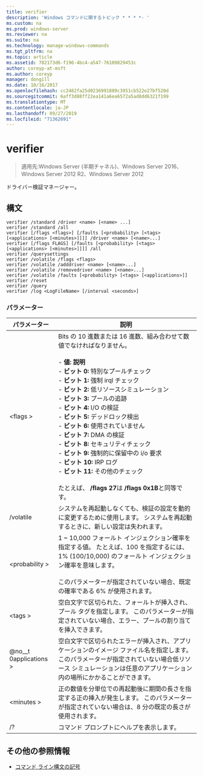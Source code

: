 ```yaml
---
title: verifier
description: 'Windows コマンドに関するトピック * * * *- '
ms.custom: na
ms.prod: windows-server
ms.reviewer: na
ms.suite: na
ms.technology: manage-windows-commands
ms.tgt_pltfrm: na
ms.topic: article
ms.assetid: 782173d6-f196-4bc4-a547-76109829453c
author: coreyp-at-msft
ms.author: coreyp
manager: dongill
ms.date: 10/16/2017
ms.openlocfilehash: cc2482fa25d0236991889c3951cb522e27bf520d
ms.sourcegitcommit: 6aff3d88ff22ea141a6ea6572a5ad8dd6321f199
ms.translationtype: MT
ms.contentlocale: ja-JP
ms.lasthandoff: 09/27/2019
ms.locfileid: "71362691"
---
```

# <a name="verifier"></a>verifier

>適用先:Windows Server (半期チャネル)、Windows Server 2016、Windows Server 2012 R2、Windows Server 2012

ドライバー検証マネージャー。  

## <a name="syntax"></a>構文  
```  
verifier /standard /driver <name> [<name> ...]  
verifier /standard /all  
verifier [/flags <flags>] [/faults [<probability> [<tags> [<applications> [<minutes>]]]] /driver <name> [<name>...]  
verifier [/flags FLAGS] [/faults [<probability> [<tags> [<applications> [<minutes>]]]] /all  
verifier /querysettings  
verifier /volatile /flags <flags>  
verifier /volatile /adddriver <name> [<name>...]  
verifier /volatile /removedriver <name> [<name>...]  
verifier /volatile /faults [<probability> [<tags> [<applications>]]  
verifier /reset  
verifier /query  
verifier /log <LogFileName> [/interval <seconds>]  
```  
### <a name="parameters"></a>パラメーター  
|パラメーター|説明|  
|-------|--------|  
|\<flags >|Bits の 10 進数または 16 進数、組み合わせて数値でなければなりません。<br /><br />-   **値: 説明**<br />-   **ビット 0:** 特別なプールチェック<br />-   **ビット 1:** 強制 irql チェック<br />-   **ビット 2:** 低リソースシミュレーション<br />-   **ビット 3:** プールの追跡<br />-   **ビット 4:** I/O の検証<br />-   **ビット 5:** デッドロック検出<br />-   **ビット 6:** 使用されていません<br />-   **ビット 7:** DMA の検証<br />-   **ビット 8:** セキュリティチェック<br />-   **ビット 9:** 強制的に保留中の i/o 要求<br />-   **ビット 10:** IRP ログ<br />-   **ビット 11:** その他のチェック<br /><br />たとえば、 **/flags 27**は **/flags 0x1B**と同等です。|  
|/volatile|システムを再起動しなくても、検証の設定を動的に変更するために使用します。 システムを再起動するときに、新しい設定は失われます。|  
|\<probability >|1 ~ 10,000 フォールト インジェクション確率を指定する値。 たとえば、100 を指定するには、1% (100/10,000) のフォールト インジェクション確率を意味します。<br /><br />このパラメーターが指定されていない場合、既定の確率である 6% が使用されます。|  
|\<tags >|空白文字で区切られた、フォールトが挿入され、プール タグを指定します。 このパラメーターが指定されていない場合、エラー、プールの割り当てを挿入できます。|  
|@no__t 0applications >|空白文字で区切られたエラーが挿入され、アプリケーションのイメージ ファイル名を指定します。 このパラメーターが指定されていない場合低リソース シミュレーションは任意のアプリケーション内の場所にかかることができます。|  
|\<minutes >|正の数値を分単位での再起動後に期間の長さを指定する正の挿入が発生します。 このパラメーターが指定されていない場合は、8 分の既定の長さが使用されます。|  
|/?|コマンド プロンプトにヘルプを表示します。|  

## <a name="additional-references"></a>その他の参照情報  
-   [コマンド ライン構文の記号](command-line-syntax-key.md)  